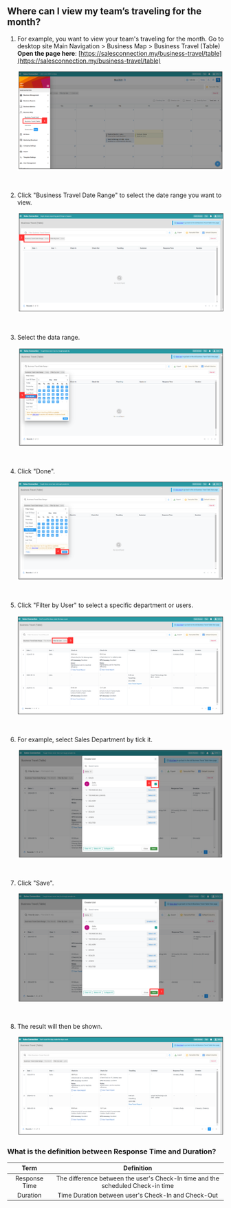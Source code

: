 
## Where can I view my team’s traveling for the month?

1. For example, you want to view your team's traveling for the month. Go to desktop site Main Navigation > Business Map > Business Travel (Table) <br> 
   **Open the page here**: [https://salesconnection.my/business-travel/table](https://salesconnection.my/business-travel/table)<br>

   <p align="center">
     <img src="img/Business_Travel_Step_1.png" alt="Where to view Business Traveling Step 1">
   </p><br>

2. Click "Business Travel Date Range" to select the date range you want to view.

   <p align="center">
     <img src="img/Business_Travel_Step_2.png" alt="Where to view Business Traveling Step 2">
   </p><br>

3. Select the data range.

   <p align="center">
     <img src="img/Business_Travel_Step_3.png" alt="Where to view Business Traveling Step 3">
   </p><br>

4. Click "Done".

   <p align="center">
     <img src="img/Business_Travel_Step_4.png" alt="Where to view Business Traveling Step 4">
   </p><br>

5. Click "Filter by User" to select a specific department or users.

   <p align="center">
     <img src="img/Business_Travel_Step_5.png" alt="Where to view Business Traveling Step 5">
   </p><br>

6. For example, select Sales Department by tick it.

   <p align="center">
     <img src="img/Business_Travel_Step_6.png" alt="Where to view Business Traveling Step 6">
   </p><br>

7. Click "Save".

   <p align="center">
     <img src="img/Business_Travel_Step_7.png" alt="Where to view Business Traveling Step 7">
   </p><br>

8. The result will then be shown.

   <p align="center">
      <img src="img/Business_Travel_Result.png" alt="Where to view Business Traveling Result">
   </p>

### What is the definition between Response Time and Duration? 

|   Term  | Definition |
| :-----------: | :-------------------------------------------------------------------------------------------------------------------------------------------------------------------------------: |
| Response Time | The difference between the user's Check-In time and the scheduled Check-in time   |
|  Duration | Time Duration between user's Check-In and Check-Out|

